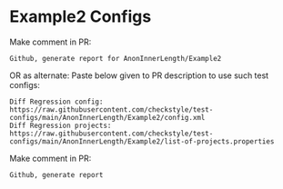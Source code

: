 # Example2 Configs
Make comment in PR:
```
Github, generate report for AnonInnerLength/Example2
```
OR as alternate:
Paste below given to PR description to use such test configs:
```
Diff Regression config: https://raw.githubusercontent.com/checkstyle/test-configs/main/AnonInnerLength/Example2/config.xml
Diff Regression projects: https://raw.githubusercontent.com/checkstyle/test-configs/main/AnonInnerLength/Example2/list-of-projects.properties
```
Make comment in PR:
```
Github, generate report
```

